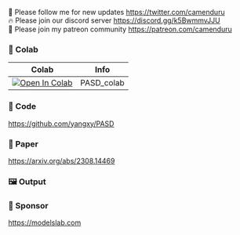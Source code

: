 🐣 Please follow me for new updates https://twitter.com/camenduru <br />
🔥 Please join our discord server https://discord.gg/k5BwmmvJJU <br />
🥳 Please join my patreon community https://patreon.com/camenduru <br />

### 🦒 Colab

| Colab | Info
| --- | --- |
[![Open In Colab](https://colab.research.google.com/assets/colab-badge.svg)](https://colab.research.google.com/github/camenduru/PASD-colab/blob/main/PASD_colab.ipynb) | PASD_colab

### 🧬 Code
https://github.com/yangxy/PASD

### 📄 Paper
https://arxiv.org/abs/2308.14469

### 🖼 Output


### 🏢 Sponsor
https://modelslab.com
